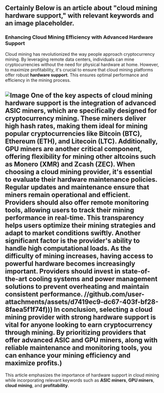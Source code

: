 Certainly Below is an article about "cloud mining hardware support," with relevant keywords and an image placeholder.
---
### Enhancing Cloud Mining Efficiency with Advanced Hardware Support
Cloud mining has revolutionized the way people approach cryptocurrency mining. By leveraging remote data centers, individuals can mine cryptocurrencies without the need for physical hardware at home. However, to maximize profitability, it's crucial to ensure that cloud mining platforms offer robust **hardware support**. This ensures optimal performance and efficiency in the mining process.

![Image](https://github.com/user-attachments/assets/4a25d116-2220-4385-b08e-f287af8fcbc4)
One of the key aspects of cloud mining hardware support is the integration of advanced **ASIC miners**, which are specifically designed for cryptocurrency mining. These miners deliver high hash rates, making them ideal for mining popular cryptocurrencies like Bitcoin (BTC), Ethereum (ETH), and Litecoin (LTC). Additionally, **GPU miners** are another critical component, offering flexibility for mining other altcoins such as Monero (XMR) and Zcash (ZEC).
When choosing a cloud mining provider, it's essential to evaluate their **hardware maintenance policies**. Regular updates and maintenance ensure that miners remain operational and efficient. Providers should also offer **remote monitoring tools**, allowing users to track their mining performance in real-time. This transparency helps users optimize their mining strategies and adapt to market conditions swiftly.
Another significant factor is the provider's ability to handle **high computational loads**. As the difficulty of mining increases, having access to powerful hardware becomes increasingly important. Providers should invest in state-of-the-art cooling systems and power management solutions to prevent overheating and maintain consistent performance.
 //github.com/user-attachments/assets/d7419ec9-dc67-403f-bf28-8faea5f1f74f)))
In conclusion, selecting a cloud mining provider with strong **hardware support** is vital for anyone looking to earn cryptocurrency through mining. By prioritizing providers that offer advanced ASIC and GPU miners, along with reliable maintenance and monitoring tools, you can enhance your mining efficiency and maximize profits.)
--- 
This article emphasizes the importance of hardware support in cloud mining while incorporating relevant keywords such as **ASIC miners**, **GPU miners**, **cloud mining**, and **profitability**.
